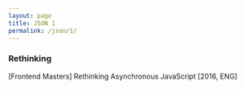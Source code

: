 ```yaml
---
layout: page
title: JSON 1
permalink: /json/1/
---
```


### Rethinking

[Frontend Masters] Rethinking Asynchronous JavaScript [2016, ENG]
